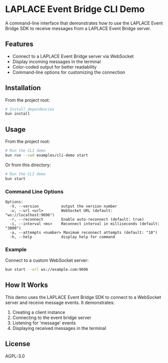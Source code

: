 # LAPLACE Event Bridge CLI Demo

A command-line interface that demonstrates how to use the LAPLACE Event Bridge SDK to receive messages from a LAPLACE Event Bridge server.

## Features

- Connect to a LAPLACE Event Bridge server via WebSocket
- Display incoming messages in the terminal
- Color-coded output for better readability
- Command-line options for customizing the connection

## Installation

From the project root:

```bash
# Install dependencies
bun install
```

## Usage

From the project root:

```bash
# Run the CLI demo
bun run --cwd examples/cli-demo start
```

Or from this directory:

```bash
# Run the CLI demo
bun start
```

### Command Line Options

```
Options:
  -V, --version          output the version number
  -u, --url <url>        WebSocket URL (default: "ws://localhost:9696")
  -r, --reconnect        Enable auto-reconnect (default: true)
  -i, --interval <ms>    Reconnect interval in milliseconds (default: "3000")
  -a, --attempts <number> Maximum reconnect attempts (default: "10")
  -h, --help             display help for command
```

### Example

Connect to a custom WebSocket server:

```bash
bun start --url ws://example.com:9696
```

## How It Works

This demo uses the LAPLACE Event Bridge SDK to connect to a WebSocket server and receive message events. It demonstrates:

1. Creating a client instance
2. Connecting to the event bridge server
3. Listening for 'message' events
4. Displaying received messages in the terminal

## License

AGPL-3.0
